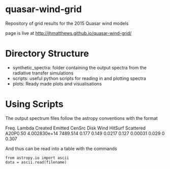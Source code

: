 # quasar-wind-grid

Repository of grid results for the 2015 Quasar wind models

page is live at http://jhmatthews.github.io/quasar-wind-grid/


# Directory Structure

* synthetic_spectra: folder containing the output spectra from the radiative transfer simulations
* scripts: useful python scripts for reading in and plotting spectra
* plots: Ready made plots and visualisations

# Using Scripts

The output spectrum files follow the astropy conventions with the format

Freq.        Lambda  Created  Emitted   CenSrc  Disk     Wind     HitSurf Scattered A20P0.50 
4.002830e+14 7489.514     0.177    0.149   0.0217    0.127  0.00031    0.029        0    0.307   

And thus can be read into a table with the commands

```
from astropy.io import ascii
data = ascii.read(filename)
```